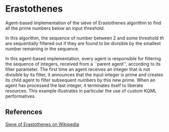 # Erastothenes

Agent-based implementation of the sieve of Erastothenes algorithm to find all
the prime numbers below an input threshold.

In this algorithm, the sequence of number between 2 and some threshold $th$ are
sequentially filtered out if they are found to be divisible by the smallest
number remaining in the sequence.

In this agent-based implementation, every agent is responsible for filtering the
sequence of integers, received from a ``parent agent'', according to its
filter parameter. The first time an agent receives an integer that is not
divisible by its filter, it announces that the input integer is prime and
creates its child agent to filter subsequent numbers by this new prime. When an
agent has processed the last integer, it terminates itself to liberate
resources. This example illustrates in particular the use of custom KQML
performatives.

## References

[Sieve of Erastothenes on Wikipedia](https://en.wikipedia.org/wiki/Sieve_of_Eratosthenes)

